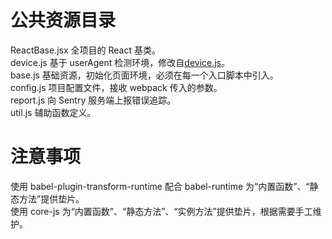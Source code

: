 # 公共资源目录

ReactBase.jsx 全项目的 React 基类。  
device.js 基于 userAgent 检测环境，修改自[device.js](https://github.com/matthewhudson/device.js)。  
base.js 基础资源，初始化页面环境，必须在每一个入口脚本中引入。  
config.js 项目配置文件，接收 webpack 传入的参数。  
report.js 向 Sentry 服务端上报错误追踪。  
util.js 辅助函数定义。  

# 注意事项

使用 babel-plugin-transform-runtime 配合 babel-runtime 为“内置函数”、“静态方法”提供垫片。  
使用 core-js 为“内置函数”、“静态方法”、“实例方法”提供垫片，根据需要手工维护。  